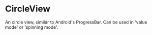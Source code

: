 # CircleView
An circle view, similar to Android's ProgressBar. Can be used in 'value mode' or 'spinning mode'. 
